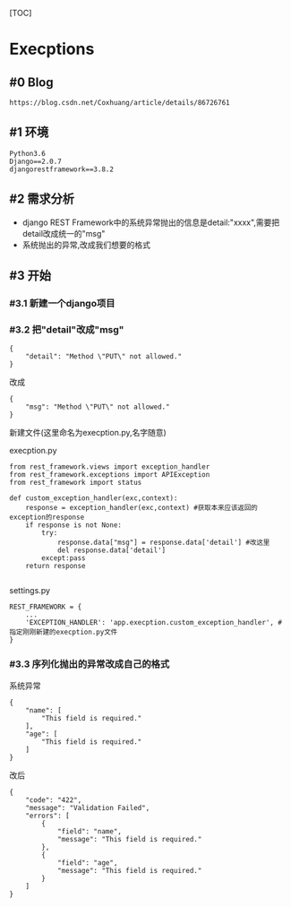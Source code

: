 [TOC]

# Execptions

## #0 Blog

```
https://blog.csdn.net/Coxhuang/article/details/86726761
```

## #1 环境

```
Python3.6
Django==2.0.7
djangorestframework==3.8.2
```

## #2 需求分析
- django REST Framework中的系统异常抛出的信息是detail:"xxxx",需要把detail改成统一的"msg"
- 系统抛出的异常,改成我们想要的格式


## #3 开始

### #3.1 新建一个django项目
### #3.2 把"detail"改成"msg"

```
{
    "detail": "Method \"PUT\" not allowed."
}
```
改成

```
{
    "msg": "Method \"PUT\" not allowed."
}
```

新建文件(这里命名为execption.py,名字随意)

execption.py
```
from rest_framework.views import exception_handler
from rest_framework.exceptions import APIException
from rest_framework import status

def custom_exception_handler(exc,context):
    response = exception_handler(exc,context) #获取本来应该返回的exception的response
    if response is not None:
        try:
            response.data["msg"] = response.data['detail'] #改这里
            del response.data['detail']
        except:pass
    return response


```

settings.py

```
REST_FRAMEWORK = {
    ...
    'EXCEPTION_HANDLER': 'app.execption.custom_exception_handler', # 指定刚刚新建的execption.py文件 
}
```

### #3.3 序列化抛出的异常改成自己的格式

系统异常

```
{
    "name": [
        "This field is required."
    ],
    "age": [
        "This field is required."
    ]
}
```

改后


```
{
    "code": "422",
    "message": "Validation Failed",
    "errors": [
        {
            "field": "name",
            "message": "This field is required."
        },
        {
            "field": "age",
            "message": "This field is required."
        }
    ]
}
```






